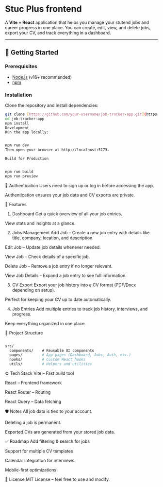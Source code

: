 # Stuc Plus frontend

A **Vite + React** application that helps you manage your stutend jobs and career progress in one place. You can create, edit, view, and delete jobs, export your CV, and track everything in a dashboard.

---

## 🚀 Getting Started

### Prerequisites

- [Node.js](https://nodejs.org/) (v16+ recommended)
- [npm](https://www.npmjs.com/)

### Installation

Clone the repository and install dependencies:

```bash
git clone [https://github.com/your-username/job-tracker-app.git](https://github.com/your-username/job-tracker-app.git)
cd job-tracker-app
npm install
Development
Run the app locally:


npm run dev
Then open your browser at http://localhost:5173.

Build for Production


npm run build
npm run preview
```

🔑 Authentication
Users need to sign up or log in before accessing the app.

Authentication ensures your job data and CV exports are private.

📌 Features

1. Dashboard
   Get a quick overview of all your job entries.

View stats and insights at a glance.

2. Jobs Management
   Add Job – Create a new job entry with details like title, company, location, and description.

Edit Job – Update job details whenever needed.

View Job – Check details of a specific job.

Delete Job – Remove a job entry if no longer relevant.

View Job Details – Expand a job entry to see full information.

3. CV Export
   Export your job history into a CV format (PDF/Docx depending on setup).

Perfect for keeping your CV up to date automatically.

4. Job Entries
   Add multiple entries to track job history, interviews, and progress.

Keep everything organized in one place.

📂 Project Structure

```bash

src/
  components/    # Reusable UI components
  pages/         # App pages (Dashboard, Jobs, Auth, etc.)
  hooks/         # Custom React hooks
  utils/         # Helpers and utilities
```

⚙️ Tech Stack
Vite – Fast build tool

React – Frontend framework

React Router – Routing

React Query – Data fetching

🛡️ Notes
All job data is tied to your account.

Deleting a job is permanent.

Exported CVs are generated from your stored job data.

✅ Roadmap
Add filtering & search for jobs

Support for multiple CV templates

Calendar integration for interviews

Mobile-first optimizations

📄 License
MIT License – feel free to use and modify.
